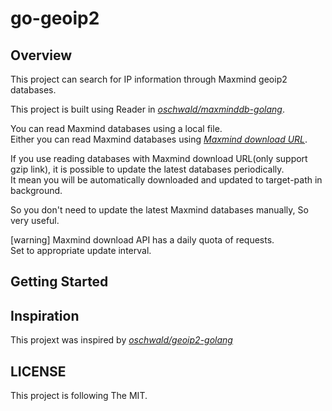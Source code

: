 # go-geoip2

## Overview
This project can search for IP information through Maxmind geoip2 databases.  

This project is built using Reader in [*oschwald/maxminddb-golang*](https://github.com/oschwald/maxminddb-golang).  

You can read Maxmind databases using a local file.  
Either you can read Maxmind databases using  [*Maxmind download URL*](https://dev.maxmind.com/geoip/geoipupdate/#Direct_Downloads).  
   
If you use reading databases with Maxmind download URL(only support gzip link), it is possible to update the latest databases periodically.   
It mean you will be automatically downloaded and updated to target-path in background.  
     
So you don't need to update the latest Maxmind databases manually, So very useful.

[warning] 
Maxmind download API has a daily quota of requests.  
Set to appropriate update interval.  
  
## Getting Started

## Inspiration
This projext was inspired by [*oschwald/geoip2-golang*](https://github.com/oschwald/geoip2-golang) 

## LICENSE
This project is following The MIT.
